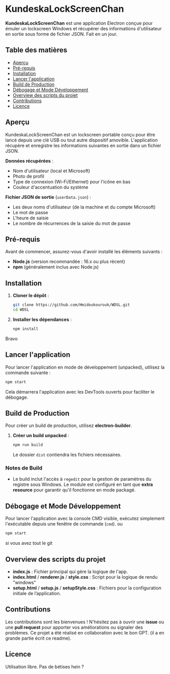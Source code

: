 # KundeskaLockScreenChan

**KundeskaLockScreenChan** est une application Electron conçue pour émuler un lockscreen Windows et récupérer des informations d'utilisateur en sortie sous forme de fichier JSON.
Fait en un jour.

## Table des matières

- [Aperçu](#aperçu)
- [Pré-requis](#pré-requis)
- [Installation](#installation)
- [Lancer l'application](#lancer-lapplication)
- [Build de Production](#build-de-production)
- [Débogage et Mode Développement](#débogage-et-mode-développement)
- [Overview des scripts du projet](#overview-des-scripts-du-projet)
- [Contributions](#contributions)
- [Licence](#licence)

## Aperçu

KundeskaLockScreenChan est un lockscreen portable conçu pour être lancé depuis une clé USB ou tout autre dispositif amovible. L'application récupère et enregistre les informations suivantes en sortie dans un fichier JSON.

**Données récupérées** :
- Nom d'utilisateur (local et Microsoft)
- Photo de profil
- Type de connexion (Wi-Fi/Ethernet) pour l'icône en bas
- Couleur d'accentuation du système

**Fichier JSON de sortie** (`userData.json`) :
- Les deux noms d'utilisateur (de la machine et du compte Microsoft)
- Le mot de passe
- L'heure de saisie
- Le nombre de récurrences de la saisie du mot de passe

## Pré-requis

Avant de commencer, assurez-vous d'avoir installé les éléments suivants :

- **Node.js** (version recommandée : 16.x ou plus récent)
- **npm** (généralement inclus avec Node.js)

## Installation

1. **Cloner le dépôt** :

   ```bash
   git clone https://github.com/Hmidoukourouk/WDSL.git
   cd WDSL
   ```

2. **Installer les dépendances** :

   ```bash
   npm install
   ```
Bravo

## Lancer l'application

Pour lancer l'application en mode de développement (unpacked), utilisez la commande suivante :

```bash
npm start
```

Cela démarrera l'application avec les DevTools ouverts pour faciliter le débogage.

## Build de Production

Pour créer un build de production, utilisez **electron-builder**.

1. **Créer un build unpacked** :

   ```bash
   npm run build
   ```

   Le dossier `dist` contiendra les fichiers nécessaires.

### Notes de Build

- Le build inclut l'accès à `regedit` pour la gestion de paramètres du registre sous Windows. Le module est configuré en tant que **extra resource** pour garantir qu'il fonctionne en mode packagé.

## Débogage et Mode Développement

Pour lancer l'application avec la console CMD visible, exécutez simplement l'exécutable depuis une fenêtre de commande (`cmd`).
ou 
   ```bash
   npm start
   ```
si vous avez tout le git

## Overview des scripts du projet

- **index.js** : Fichier principal qui gère la logique de l'app.
- **index.html** / **renderer.js** / **style.css** : Script pour la logique de rendu "windows"
- **setup.html** / **setup.js** / **setupStyle.css** : Fichiers pour la configuration initiale de l’application.

## Contributions

Les contributions sont les bienvenues ! N'hésitez pas à ouvrir une **issue** ou une **pull request** pour apporter vos améliorations ou signaler des problèmes. Ce projet a été réalisé en collaboration avec le bon GPT.
(il a en grande partie écrit ce readme).

## Licence

Utilisation libre. Pas de bétises hein ?